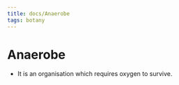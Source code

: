 ```yaml
---
title: docs/Anaerobe
tags: botany
---
```


# Anaerobe
- It is an organisation which requires oxygen to survive.